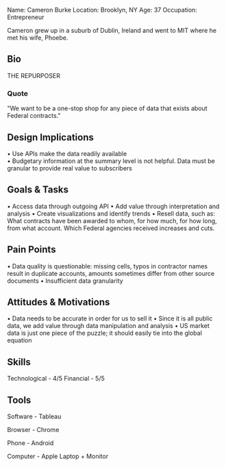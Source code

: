 Name: Cameron Burke
Location: Brooklyn, NY
Age: 37
Occupation: Entrepreneur

Cameron grew up in a suburb of Dublin, Ireland and went to MIT where he met his wife, Phoebe.   

## Bio
THE REPURPOSER

### Quote
"We want to be a one-stop shop for any piece of data that exists about Federal contracts."

## Design Implications
•   Use APIs make the data readily available  
•   Budgetary information at the summary level is not helpful. Data must be granular to provide real value to 
subscribers

## Goals & Tasks
•   Access data through outgoing API 
•   Add value through interpretation and analysis 
•   Create visualizations and identify trends
•    Resell data, such as:  What contracts have been awarded to whom, for how much, for how long, from what account. Which Federal agencies received increases and cuts. 

## Pain Points
•   Data quality is questionable: missing cells, 
typos in contractor names result in duplicate accounts, amounts sometimes differ from other source documents
•   Insufficient data granularity

## Attitudes & Motivations
•   Data needs to be accurate in order for us to sell it
•   Since it is all public data, we add value through data manipulation and analysis
•   US market data is just one piece of the 
puzzle; it should easily tie into the global equation

## Skills
Technological - 4/5
Financial - 5/5

## Tools

Software - Tableau

Browser - Chrome

Phone - Android

Computer - Apple Laptop + Monitor
